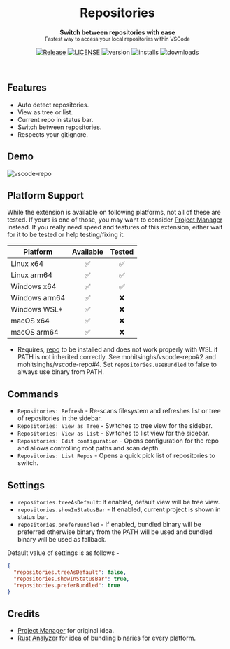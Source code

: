 <h1 align='center'>Repositories</h1>
<p align="center">
  <b>Switch between repositories with ease</b><br/>
  <sub>Fastest way to access your local repositories within VSCode</sub>
</p>
<p align='center'>
  <a href="https://github.com/mohitsinghs/vscode-repo/actions/workflows/release.yml">
    <img alt="Release" src="https://img.shields.io/github/workflow/status/mohitsinghs/vscode-repo/release?style=flat-square" />
  </a>
  <a href="https://github.com/mohitsinghs/vscode-repo/blob/main/LICENSE">
    <img alt="LICENSE" src="https://img.shields.io/github/license/mohitsinghs/vscode-repo?style=flat-square" />
  </a>
  <img alt="version" src="https://img.shields.io/visual-studio-marketplace/v/mohitsingh.repo?style=flat-square" />
  <img alt="installs" src="https://img.shields.io/visual-studio-marketplace/i/mohitsingh.repo?style=flat-square" />
  <img alt="downloads" src="https://img.shields.io/visual-studio-marketplace/d/mohitsingh.repo?style=flat-square" />
</p>
<br />

## Features

- Auto detect repositories.
- View as tree or list.
- Current repo in status bar.
- Switch between repositories.
- Respects your gitignore.

## Demo

![vscode-repo](https://user-images.githubusercontent.com/4941333/169684717-ca144dd5-8f8f-4dd5-8a5c-33949aacc296.gif)

## Platform Support

While the extension is available on following platforms, not all of these are tested. If yours is one of those, you may want to consider [Project Manager](https://github.com/alefragnani/vscode-project-manager) instead. If you really need speed and features of this extension, either wait for it to be tested or help testing/fixing it.

| Platform      | Available | Tested |
| ------------- | :-------: | :----: |
| Linux x64     |    ✅     |   ✅   |
| Linux arm64   |    ✅     |   ✅   |
| Windows x64   |    ✅     |   ✅   |
| Windows arm64 |    ✅     |   ❌   |
| Windows WSL\* |    ✅     |   ❌   |
| macOS x64     |    ✅     |   ❌   |
| macOS arm64   |    ✅     |   ❌   |

- Requires, [repo](https://github.com/mohitsinghs/repo) to be installed and does not work properly with WSL if PATH is not inherited correctly. See mohitsinghs/vscode-repo#2 and mohitsinghs/vscode-repo#4. Set `repositories.useBundled` to false to always use binary from PATH.

## Commands

- `Repositories: Refresh` - Re-scans filesystem and refreshes list or tree of repositories in the sidebar.
- `Repositories: View as Tree` - Switches to tree view for the sidebar.
- `Repositories: View as List` - Switches to list view for the sidebar.
- `Repositories: Edit configuration` - Opens configuration for the repo and allows controlling root paths and scan depth.
- `Repositories: List Repos` - Opens a quick pick list of repositories to switch.

## Settings

- `repositories.treeAsDefault`: If enabled, default view will be tree view.
- `repositories.showInStatusBar` - If enabled, current project is shown in status bar.
- `repositories.preferBundled` - If enabled, bundled binary will be preferred otherwise binary from the PATH will be used and bundled binary will be used as fallback.

Default value of settings is as follows -

```json
{
  "repositories.treeAsDefault": false,
  "repositories.showInStatusBar": true,
  "repositories.preferBundled": true
}
```

## Credits

- [Project Manager](https://github.com/alefragnani/vscode-project-manager) for original idea.
- [Rust Analyzer](https://github.com/rust-lang/rust-analyzer) for idea of bundling binaries for every platform.
